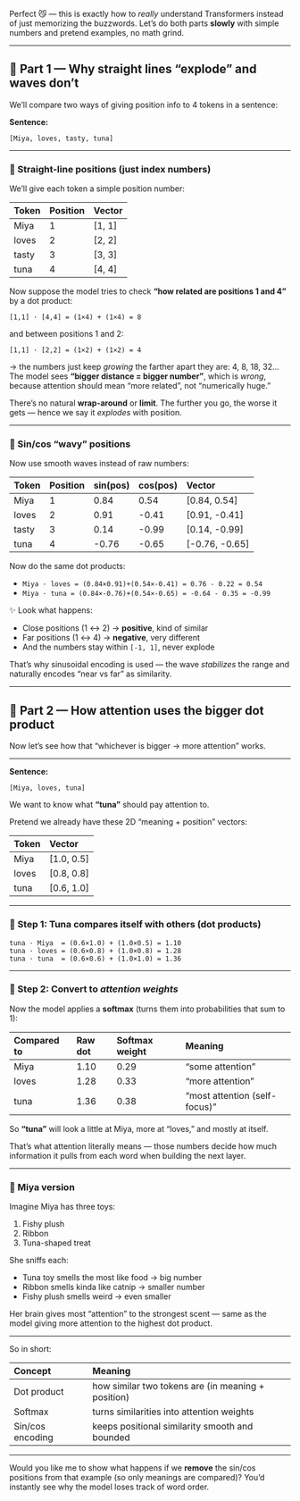 Perfect 😼 — this is exactly how to *really* understand Transformers instead of just memorizing the buzzwords. Let’s do both parts **slowly** with simple numbers and pretend examples, no math grind.

---

## 🌊 Part 1 — Why straight lines “explode” and waves don’t

We’ll compare two ways of giving position info to 4 tokens in a sentence:

**Sentence:**

```
[Miya, loves, tasty, tuna]
```

---

### 🧱 Straight-line positions (just index numbers)

We’ll give each token a simple position number:

| Token | Position | Vector |
| :---- | :------- | :----- |
| Miya  | 1        | [1, 1] |
| loves | 2        | [2, 2] |
| tasty | 3        | [3, 3] |
| tuna  | 4        | [4, 4] |

Now suppose the model tries to check **“how related are positions 1 and 4”** by a dot product:

```
[1,1] · [4,4] = (1×4) + (1×4) = 8
```

and between positions 1 and 2:

```
[1,1] · [2,2] = (1×2) + (1×2) = 4
```

→ the numbers just keep *growing* the farther apart they are: 4, 8, 18, 32…
The model sees **“bigger distance = bigger number”**, which is *wrong*, because attention should mean “more related”, not “numerically huge.”

There’s no natural **wrap-around** or **limit**.
The further you go, the worse it gets — hence we say it *explodes* with position.

---

### 🌈 Sin/cos “wavy” positions

Now use smooth waves instead of raw numbers:

| Token | Position | sin(pos) | cos(pos) | Vector         |
| :---- | :------- | :------- | :------- | :------------- |
| Miya  | 1        | 0.84     | 0.54     | [0.84, 0.54]   |
| loves | 2        | 0.91     | -0.41    | [0.91, -0.41]  |
| tasty | 3        | 0.14     | -0.99    | [0.14, -0.99]  |
| tuna  | 4        | -0.76    | -0.65    | [-0.76, -0.65] |

Now do the same dot products:

* `Miya · loves = (0.84×0.91)+(0.54×-0.41) = 0.76 - 0.22 = 0.54`
* `Miya · tuna = (0.84×-0.76)+(0.54×-0.65) = -0.64 - 0.35 = -0.99`

✨ Look what happens:

* Close positions (1 ↔ 2) → **positive**, kind of similar
* Far positions (1 ↔ 4) → **negative**, very different
* And the numbers stay within `[-1, 1]`, never explode

That’s why sinusoidal encoding is used — the wave *stabilizes* the range and naturally encodes “near vs far” as similarity.

---

## 🧠 Part 2 — How attention uses the bigger dot product

Now let’s see how that “whichever is bigger → more attention” works.

---

**Sentence:**

```
[Miya, loves, tuna]
```

We want to know what **“tuna”** should pay attention to.

Pretend we already have these 2D “meaning + position” vectors:

| Token | Vector     |
| :---- | :--------- |
| Miya  | [1.0, 0.5] |
| loves | [0.8, 0.8] |
| tuna  | [0.6, 1.0] |

---

### 🍣 Step 1: Tuna compares itself with others (dot products)

```
tuna · Miya  = (0.6×1.0) + (1.0×0.5) = 1.10  
tuna · loves = (0.6×0.8) + (1.0×0.8) = 1.28  
tuna · tuna  = (0.6×0.6) + (1.0×1.0) = 1.36
```

---

### 🍥 Step 2: Convert to *attention weights*

Now the model applies a **softmax** (turns them into probabilities that sum to 1):

| Compared to | Raw dot | Softmax weight | Meaning                       |
| :---------- | :------ | :------------- | :---------------------------- |
| Miya        | 1.10    | 0.29           | “some attention”              |
| loves       | 1.28    | 0.33           | “more attention”              |
| tuna        | 1.36    | 0.38           | “most attention (self-focus)” |

So **“tuna”** will look a little at Miya, more at “loves,” and mostly at itself.

That’s what attention literally means — those numbers decide how much information it pulls from each word when building the next layer.

---

### 🐾 Miya version

Imagine Miya has three toys:

1. Fishy plush
2. Ribbon
3. Tuna-shaped treat

She sniffs each:

* Tuna toy smells the most like food → big number
* Ribbon smells kinda like catnip → smaller number
* Fishy plush smells weird → even smaller

Her brain gives most “attention” to the strongest scent — same as the model giving more attention to the highest dot product.

---

So in short:

| Concept          | Meaning                                            |
| :--------------- | :------------------------------------------------- |
| Dot product      | how similar two tokens are (in meaning + position) |
| Softmax          | turns similarities into attention weights          |
| Sin/cos encoding | keeps positional similarity smooth and bounded     |

---

Would you like me to show what happens if we **remove** the sin/cos positions from that example (so only meanings are compared)? You’d instantly see why the model loses track of word order.
